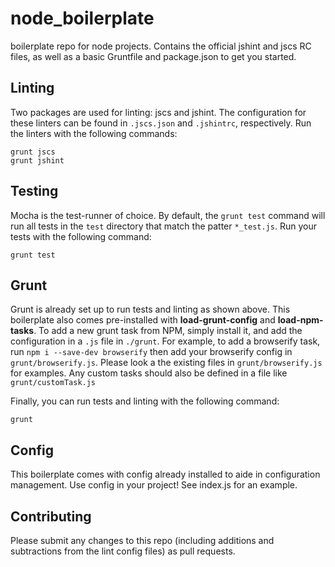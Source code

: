 # node_boilerplate
boilerplate repo for node projects. Contains the official jshint and jscs RC files, as well as a basic Gruntfile and package.json to get you started.

## Linting
Two packages are used for linting: jscs and jshint.
The configuration for these linters can be found in `.jscs.json` and `.jshintrc`, respectively.
Run the linters with the following commands:
```
grunt jscs
grunt jshint
```

## Testing
Mocha is the test-runner of choice.
By default, the `grunt test` command will run all tests in the `test` directory that match the patter `*_test.js`.
Run your tests with the following command:

```
grunt test
```

## Grunt
Grunt is already set up to run tests and linting as shown above.
This boilerplate also comes pre-installed with **load-grunt-config** and **load-npm-tasks**.
To add a new grunt task from NPM, simply install it, and add the configuration in a `.js` file in `./grunt`.
For example, to add a browserify task, run `npm i --save-dev browserify` then add your browserify config in `grunt/browserify.js`.
Please look a the existing files in `grunt/browserify.js` for examples. Any custom tasks should also be defined in a file like `grunt/customTask.js`

Finally, you can run tests and linting with the following command:
```
grunt
```

## Config
This boilerplate comes with config already installed to aide in configuration management.
Use config in your project!
See index.js for an example.

## Contributing
Please submit any changes to this repo (including additions and subtractions from the lint config files) as pull requests. 
